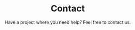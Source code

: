 ---
  id: 0
  slugs: "contact"
  title: "Contact"
  subtitle: "Have a project where you need help? Feel free to contact us."
---